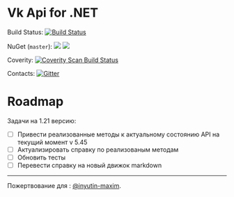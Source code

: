 # Vk Api for .NET

Build Status: [![Build Status](https://travis-ci.org/vknet/vk.svg?branch=master)](https://travis-ci.org/vknet/vk)

NuGet (`master`): [![](http://img.shields.io/nuget/v/VkNet.svg?style=flat-square)](http://www.nuget.org/packages/VkNet) [![](http://img.shields.io/nuget/dt/VkNet.svg?style=flat-square)](http://www.nuget.org/packages/VkNet)

Coverity: [![Coverity Scan Build Status](https://scan.coverity.com/projects/6249/badge.svg)](https://scan.coverity.com/projects/vknet)

Contacts: [![Gitter](https://badges.gitter.im/Join%20Chat.svg)](https://gitter.im/vknet/vk?utm_source=badge&utm_medium=badge&utm_campaign=pr-badge)

# Roadmap
Задачи на 1.21 версию:

- [ ] Привести реализованные методы к актуальному состоянию API на текущий момент v 5.45
- [ ] Актуализировать справку по реализованым методам
- [ ] Обновить тесты
- [ ] Перевести справку на новый движок markdown

--------------------------------------------
Пожертвование для : [@inyutin-maxim](https://paypal.me/inyutinmaxim).
